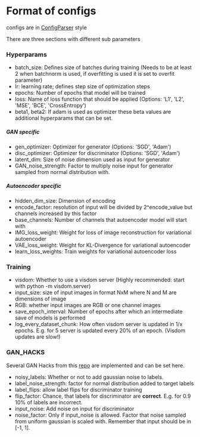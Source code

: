 # Format of configs
configs are in [ConfigParser](https://docs.python.org/3/library/configparser.html) style

There are three sections with different sub parameters
### Hyperparams
 - batch_size: Defines size of batches during training (Needs to be at least 2 when batchnorm is used, if overfitting is used it is set to overfit parameter)
 - lr: learning rate; defines step size of optimization steps
 - epochs: Number of epochs that model will be trained
 - loss: Name of loss function that should be applied (Options: 'L1', 'L2', 'MSE', 'BCE', 'CrossEntropy')
 - beta1, beta2: If adam is used as optimizer these beta values are additional hyperparams that can be set.
##### GAN specific
 - gen_optimizer: Optimizer for generator (Options: 'SGD', 'Adam')
 - disc_optimizer: Optimizer for discriminator (Options: 'SGD', 'Adam')
 - latent_dim: Size of noise dimension used as input for generator
 - GAN_noise_strength: Factor to multiply noise input for generator sampled from normal distribution with.
##### Autoencoder specific
 - hidden_dim_size: Dimension of encoding
 - encode_factor: resolution of input will be divided by 2^encode_value but channels increased by this factor
 - base_channels: Number of channels that autoencoder model will start with
 - IMG_loss_weight: Weight for loss of image reconstruction for variational autoencoder
 - VAE_loss_weight: Weight for KL-Divergence for variational autoencoder
 - learn_loss_weights: Train weights for variational autoencoder loss
 
### Training
 - visdom: Whether to use a visdom server (Highly recommended: start with python -m visdom.server)
 - input_size: size of input images in format NxM where N and M are dimensions of image
 - RGB: whether input images are RGB or one channel images
 - save_epoch_interval: Number of epochs after which an intermediate save of models is performed
 - log_every_dataset_chunk: How often visdom server is updated in 1/x epochs. E.g. for 5 server is updated every 20% of an epoch. (Visdom updates are slow!)
 
### GAN_HACKS
Several GAN Hacks from this [repo](https://github.com/soumith/ganhacks) are implemented and can be set here.
 - noisy_labels: Whether or not to add gaussian noise to labels.
 - label_noise_strength: factor for normal distribution added to target labels
 - label_flips: allow label flips for discriminator training
 - flip_factor: Chance, that labels for discriminator are <b>correct</b>. E.g. for 0.9 10% of labels are incorrect.
 - input_noise: Add noise on input for discriminator
 - noise_factor: Only if input_noise is allowed. Factor that noise sampled from uniform gaussian is scaled with. Remember that input should be in [-1, 1].
